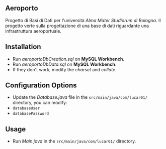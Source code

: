 ## Aeroporto

Progetto di Basi di Dati per l'università _Alma Mater Studiorum di Bologna_.
Il progetto verte sulla progettazione di una base di dati riguardante una infrastruttura aeroportuale.

## Installation

- Run _aeroportoDbCreation.sql_ on **MySQL Workbench**.
- Run _aeroportoDbData.sql_ on **MySQL Workbench**.
- If they don't work, modify the _charset_ and _collate_.

## Configuration Options
- Update the _Database.java_ file in the `src/main/java/com/lucar01/` directory, you can modify:
- `databaseUser`
- `databasePassword`

<!-- ![alt text for screen readers](database.png "Text to show on mouseover") -->


## Usage

- Run _Main.java_ in the `src/main/java/com/lucar01/` directory.
